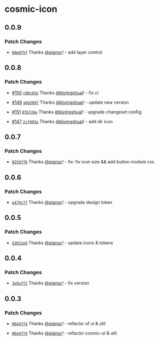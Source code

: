 # cosmic-icon

## 0.0.9

### Patch Changes

-   [`09e0f5f`](https://github.com/searchfe/cosmic-design/commit/09e0f5f3bc643d3f622f2e96286d510f0059241f) Thanks [@qiansc](https://github.com/qiansc)! - add layer control

## 0.0.8

### Patch Changes

-   [#150](https://github.com/searchfe/cosmic-design/pull/150) [`c80c95e`](https://github.com/searchfe/cosmic-design/commit/c80c95e4f4416ee50d7cadddbe9f4d52a962d5be) Thanks [@biyingshuai](https://github.com/biyingshuai)! - fix ci

*   [#149](https://github.com/searchfe/cosmic-design/pull/149) [`abb2b97`](https://github.com/searchfe/cosmic-design/commit/abb2b9779f181551aaa993d40e0794c2adaa04e9) Thanks [@biyingshuai](https://github.com/biyingshuai)! - update new version

-   [#151](https://github.com/searchfe/cosmic-design/pull/151) [`8f6726e`](https://github.com/searchfe/cosmic-design/commit/8f6726e9ee7df3949e0eefb7b68924d82b4997e6) Thanks [@biyingshuai](https://github.com/biyingshuai)! - upgrade changeset config

*   [#147](https://github.com/searchfe/cosmic-design/pull/147) [`2cf403a`](https://github.com/searchfe/cosmic-design/commit/2cf403a71f448141e525529ae758dc68b0198d47) Thanks [@biyingshuai](https://github.com/biyingshuai)! - add dir icon

## 0.0.7

### Patch Changes

-   [`8259ff6`](https://github.com/searchfe/cosmic-design/commit/8259ff63cd562add2215d0fdde0f678bfab3ad3a) Thanks [@qiansc](https://github.com/qiansc)! - fix: fix icon size && add button module css

## 0.0.6

### Patch Changes

-   [`e479c7f`](https://github.com/searchfe/cosmic-design/commit/e479c7fda2a814dbad653dd9718006e56e85c65d) Thanks [@qiansc](https://github.com/qiansc)! - upgrade design token

## 0.0.5

### Patch Changes

-   [`52b52e0`](https://github.com/searchfe/cosmic-design/commit/52b52e056014f269f6c002f172d9a80ee4727bb2) Thanks [@qiansc](https://github.com/qiansc)! - update icons & tokens

## 0.0.4

### Patch Changes

-   [`3e9aff2`](https://github.com/searchfe/cosmic-design/commit/3e9aff20e97e07c6b36e48461947187c3ae44b40) Thanks [@qiansc](https://github.com/qiansc)! - fix version

## 0.0.3

### Patch Changes

-   [`0644ff4`](https://github.com/searchfe/cosmic-design/commit/0644ff47be777e519a891cedeb2ae7d594aa693f) Thanks [@qiansc](https://github.com/qiansc)! - refactor of ui & util

*   [`0644ff4`](https://github.com/searchfe/cosmic-design/commit/0644ff47be777e519a891cedeb2ae7d594aa693f) Thanks [@qiansc](https://github.com/qiansc)! - refactor cosmic-ui & util
